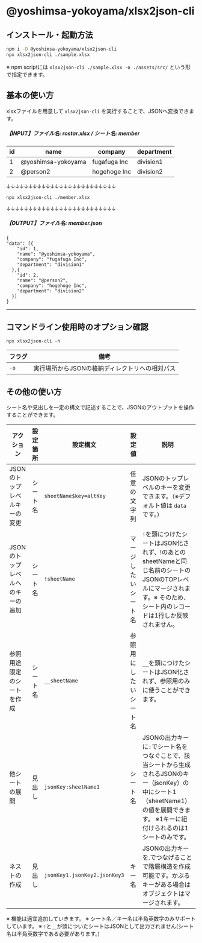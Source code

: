 # @yoshimsa-yokoyama/xlsx2json-cli

## インストール・起動方法

``` bash
npm i -D @yoshimsa-yokoyama/xlsx2json-cli
npx xlsx2json-cli ./sample.xlsx
```

※ npm scriptには `xlsx2json-cli ./sample.xlsx -o ./assets/src/` という形で指定できます。

## 基本の使い方

xlsxファイルを用意して `xlsx2json-cli` を実行することで、JSONへ変換できます。

##### 【INPUT】ファイル名: rostar.xlsx / シート名: member

|id|name              |company          |department|
|--|------------------|-----------------|----------|
|1 |@yoshimsa-yokoyama|fugafuga Inc     |division1 |
|2 |@person2          |hogehoge Inc     |division2 |

↓↓↓↓↓↓↓↓↓↓↓↓↓↓↓↓↓↓↓↓↓↓↓↓↓

```
npx xlsx2json-cli ./member.xlsx
```

↓↓↓↓↓↓↓↓↓↓↓↓↓↓↓↓↓↓↓↓↓↓↓↓↓

##### 【OUTPUT】ファイル名: member.json
```
{
"data": [{
    "id": 1,
    "name": "@yoshimsa-yokoyama",
    "company": "fugafuga Inc",
    "department": "division1"
  },{
    "id": 2,
    "name": "@person2",
    "company": "hogehoge Inc",
    "department": "division2"
  }]
}
```

---

## コマンドライン使用時のオプション確認

```
npx xlsx2json-cli -h
```

|フラグ|備考                                          |
|------|----------------------------------------------|
|`-o`  |実行場所からJSONの格納ディレクトリへの相対パス|

## その他の使い方

シート名や見出しを一定の構文で記述することで、JSONのアウトプットを操作することができます。

|アクション                      |設定箇所|設定構文                    |設定値                |説明                                                                                                                                                                               |
|--------------------------------|--------|----------------------------|----------------------|-----------------------------------------------------------------------------------------------------------------------------------------------------------------------------------|
|JSONのトップレベルキーの変更    |シート名|`sheetName$key=altKey`      |任意の文字列          |JSONのトップレベルのキーを変更できます。（※デフォルト値は `data` です。）                                                                                                          |
|JSONのトップレベルへのキーの追加|シート名|`!sheetName`                |マージしたいシート名  |`!`を頭につけたシートはJSON化されず、!のあとのsheetNameと同じ名前のシートのJSONのTOPレベルにマージされます。※ そのため、シート内のレコードは1行しか反映されません。                |
|参照用途限定のシートを作成      |シート名|`__sheetName`               |参照用にしたいシート名|`__`を頭につけたシートはJSON化されず、参照用のみに使うことができます。                                                                                                             |
|他シートの展開                  |見出し  |`jsonKey:sheetName1`        |シート名              |JSONの出力キーに`:`でシート名をつなぐことで、該当シートから生成されるJSONのキー（jsonKey）の中にシート1（sheetName1）の値を展開できます。 ※1キーに紐付けられるのは1シートのみです。|
|ネストの作成                    |見出し  |`jsonKey1.jsonKey2.jsonKey3`|キー名                |JSONの出力キーを.でつなげることで階層構造を作成可能です。かぶるキーがある場合はオブジェクトはマージされます。                                                                      |

※ 機能は適宜追加していきます。
※ シート名／キー名は半角英数字のみサポートしています。
※ `!`と`__`が頭についたシートはJSONとして出力されません(シート名は半角英数字である必要があります。)
